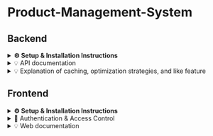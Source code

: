 # Product-Management-System

## Backend
<details>
  <summary><strong>⚙️ Setup & Installation Instructions</strong></summary>

#### :white_check_mark: Clone the repository 
- git clone https://github.com/anhkiet18072002/Product-Management-System.git
- cd backend
#### :white_check_mark: Install dependencies
- yarn install
#### :white_check_mark: Update file .env
- Change DATABASE_URL in file .env to your url
#### :white_check_mark: Generate prisma and push db
- yarn prisma generate
- yarn prisma db push
- yarn prisma db seed to get example database
#### :white_check_mark: Start the server
- yarn start:dev

</details>

<details>
<summary> 💡 API documentation </summary>

   <br>
   
I use Swagger (OpenAPI) to provide detailed API documentation for this project.
You can access the Swagger UI at: http://localhost:3001/docs
</details>



<details>
<summary>💡 Explanation of caching, optimization strategies, and like feature </summary>
   <br>
<details>
  <summary>🧠 Caching Explanation</summary>

  <br>

  This project uses a custom `CacheInterceptor` to improve performance and reduce database load by caching responses of `GET` requests — especially for endpoints like `/products`.

  ## 🔧 How It Works

  #### ✅ For `GET` Requests:
  - When a `GET` request is received:
    - A **cache key** is created from the request’s `originalUrl`.
    - The cache manager checks if a cached response exists:
      - If **found**, the cached response is returned immediately.
      - If **not found**, the request continues to the controller, and the result is **stored in cache** with a TTL (Time-To-Live) of 60 seconds.
    - If the URL starts with `/products`, the cache key is added to a `productCacheKeys` set for future invalidation.

  #### ❌ For `POST`, `PUT`, `PATCH`, `DELETE` Requests to `/products`:
  - The interceptor:
    - Deletes all cached entries related to `/products` using the stored keys.
    - Clears the `productCacheKeys` set.
    - Proceeds with the request as usual.

  ### 📌 Benefits
  - ⚡ **Faster response times**: Cached data is served quickly without processing.
  - 🧠 **Reduces database queries**: Avoids unnecessary reads from the database.
  - 🧹 **Smart invalidation**: Automatically clears cache when products are created, updated, or deleted.

</details>

<details>
  <summary>🧠 Optimization Strategies</summary>

 <br>
 
This project follows a **DRY (Don't Repeat Yourself)** principle by implementing a reusable `BaseService` class. The `BaseService` encapsulates common CRUD logic and query processing, allowing other resource-specific services to extend it with minimal boilerplate.

### 🔍 Key Benefits

- ✅ **Code Reuse**: All services can inherit and reuse `create`, `findAll`, `findOne`, `update`, and `remove` methods.
- ✅ **Centralized Logic**: Search, sorting, pagination, and field selection logic are handled in one place.
- ✅ **Cleaner Services**: Individual resource services focus only on resource-specific logic and configurations.

### 📦 Features in `BaseService`

- **Pagination & Limit Handling**  
  Ensures a safe max limit of 1000 records per request.
  
- **Sorting Logic**  
  Supports dynamic sorting via `?sort=field|asc|desc`.

- **Search with `OR` Conditions**  
  Allows case-insensitive search across defined fields using Prisma’s `contains`.

- **Field Whitelisting**  
  Only allows update of fields defined in the Prisma schema to prevent unexpected behavior.

- **Dynamic `select` Support**  
  Accepts custom field selections while defaulting to a shared `defaultSelect`.

### 🏗️ How to Use

To use the base service for a specific model:

```ts
@Injectable()
export class ProductService extends BaseService {
  defaultSelect: Prisma.ProductSelect = {
    ...baseSelect,
    name: true
  };

  defaultSearchFields?: string[] = ['name'];

  constructor(readonly private prisma: PrismaService) {
    super(prisma.product);
  }
}
```
</details>
<details>
  <summary>🧠 Like feature</summary>

  <br>

  This project implements a **like/unlike** feature for products. Each user can **like a product once**, and likes can be **toggled** (liked → unliked → liked...).

### 🧩 How It Works

- A **many-to-many relation** is created between `User` and `Product` using a join table called `product_like`.
- The `product_like` table includes:
  - `userId` – the user who liked
  - `productId` – the product that was liked

### 🔁 Toggle Behavior

When a user likes/unlikes a product, the following logic is applied:

1. **Check if the user already liked the product**:
    - Search the `product_like` table for a record with both `userId` and `productId`.

2. **If a record exists**:
    - The user already liked the product.
    - The system deletes the record from `product_like`.
    - Response: `{ message: 'Unlike' }`

3. **If no record exists**:
    - The user has not liked the product yet.
    - A new record is inserted into `product_like`.
    - Response: `{ message: 'Like' }`

```ts
// Simplified logic
if (userHasLiked) {
  await prisma.product_like.delete(...);
  return { message: 'Unlike' };
} else {
  await prisma.product_like.create(...);
  return { message: 'Like' };
}
```

### 🔢 Tracking the Number of Likes

The number of likes for each product is tracked by counting how many users have liked that product. 

This is done by querying the product_like table — a many-to-many relationship table between User and Product — and counting all entries with the matching productId.

```ts
const numberOfLike = await this.prisma.productLike.count({
  where: { productId: id },
});
return numberOfLike
```
✅ This method ensures a real-time and accurate count of likes for each product.

🔄 The count updates automatically when a user likes or unlikes the product.
</details>
</details>


## Frontend
<details>
  <summary><strong>⚙️ Setup & Installation Instructions</strong></summary>

#### :white_check_mark: Clone the repository 
- git clone https://github.com/anhkiet18072002/Product-Management-System.git
- cd frontend
#### :white_check_mark: Install dependencies
- yarn install
#### :white_check_mark: Start the server
- yarn dev
</details>


<details>
  <summary>🔐 Authentication & Access Control</summary>

<br>

  - ✅ **Users must log in before adding or liking a product**  
- 👀 **Guest users can only view products**

---

##### ⚙️ Middleware Authentication

The website uses middleware to:

- 🚫 Block unauthenticated users from accessing the **Add Product** page (e.g., `/admin/product/add`).  
- 🔑 Check for a valid **accessToken** in cookies before allowing users to like a product.  
- 🔄 Redirect users to the **Login** page (`/login`) if they are not authenticated.

---

##### 👍 Like Feature Access Control

Before a user can like or unlike a product, the system verifies whether they are logged in by checking the presence of an **accessToken**.

- ❌ If the user is not logged in, they will be redirected to the login page.

---
</details>

<details>
  <summary>💡 Web documentation</summary>
  <br> 
  
### 🔐 Authentication & Post-login Behavior
- After a successful login, users are redirected to the **Admin Dashboard** (`/admin/dashboard`).
- Users can navigate to the **Product** page via the navigation menu on the left sidebar.

---

### 📋 Product Page Features

- The product page displays a **list view** of products combined with **pagination** for easy browsing.
- Each product entry shows:
  - **Name**
  - **Price**
  - **Category**
  - **Subcategory**
  - **Number of like**
- Users can **like** products directly from this list.

---

### ⚠️ Special Admin Privileges

- When logged in as the admin user with the email **`admin@example.com`**:
  - The **Like** button is replaced with **Edit** and **Delete** actions.
  - Only the admin has the rights to **edit** or **delete** products.
  
---
</details>
